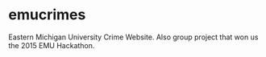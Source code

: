 # emucrimes
Eastern Michigan University Crime Website. Also group project that won us the 2015 EMU Hackathon.
